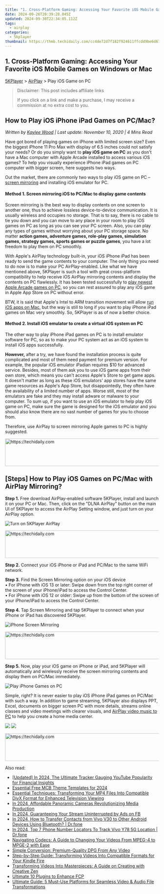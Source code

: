 ```yaml
---
title: "1. Cross-Platform Gaming: Accessing Your Favorite iOS Mobile Games on Windows or Mac"
date: 2024-09-26T20:39:28.045Z
updated: 2024-09-30T22:34:05.112Z
tags:
  - airplay
categories:
  - 5kplayer
thumbnail: https://thmb.techidaily.com/cc4de72d7f182f924611ffcdd9be6d67698446b35913acbf3e4fc8c5af445646.jpg
---
```


## 1. Cross-Platform Gaming: Accessing Your Favorite iOS Mobile Games on Windows or Mac

[5KPlayer](https://tools.techidaily.com/5kplayer/products/) \> [AirPlay](https://tools.techidaily.com/5kplayer/airplay/) \> Play iOS Game on PC

>  Disclaimer: This post includes affiliate links
>
>  If you click on a link and make a purchase, I may receive a commission at no extra cost to you.
>

## How to Play iOS iPhone iPad Games on PC/Mac?

 _Written by [Kaylee Wood](https://www.quora.com/profile/Amanda-Hu-21) | Last update: November 10, 2020 | 4 Mins Read_

Have got bored of playing games on iPhone with limited screen size? Even the biggest iPhone 11 Pro Max with display of 6.5 inches could not satisfy your needs? Or do you simply want to **play iOS game on PC** as you don't have a Mac computer with Apple Arcade installed to access various iOS games? To help you visually experience iPhone iPad games on PC computer with bigger screen, here suggests two ways. 

Out the market, there are commonly two ways to play iOS game on PC – [screen mirroring](https://tools.techidaily.com/5kplayer/airplay/) and installing iOS emulator for PC. 

#### **Method 1\. Screen mirroring iOS to PC/Mac to display game contents**

Screen mirroring is the best way to display contents on one screen to another one, thus to achieve lossless device-to-device communication. It is usually wireless and occupies no storage. That is to say, there is no cable to tie you down and you can move to any place in your room to play iOS games on PC as long as you can see your PC screen. Also, you can play any types of games without worrying about your PC storage space. No matter **action games, adventure games, role-play games, simulation games, strategy games, sports games or puzzle games**, you have a lot freedom to play them on PC smoothly.

With Apple's AirPlay technology built-in, your iOS iPhone iPad has been ready to send the game contents to your computer. The only thing you need to do now is to make your PC AirPlay-enabled. Like what we have mentioned above, 5KPlayer is such a tool with great cross-platform compatibility to help receive iOS AirPlay mirroring contents and display the contents on PC flawlessly. It has been tested successfully to [play newest Apple Arcade games on PC](https://tools.techidaily.com/5kplayer/airplay/), so you can rest assured to play any iOS game in Apple App Store on PC without error. 

BTW, it is said that Apple's Intel to ARM transition movement will allow [run iOS apps on Mac](https://tools.techidaily.com/5kplayer/airplay/), but the way is still to long if you want to play iPhone iPad games on Mac very smoothly. So, 5KPlayer is as of now a better choice.

#### **Method 2\. Install iOS emulator to create a virtual iOS system on PC**

The other way to play iPhone iPad games on PC is to install emulator software for PC, so as to make your PC system act as an iOS system to install iOS apps successfully.

**However,** after a try, we have found the installation process is quite complicated and most of them need payment for premium version. For example, the popular iOS emulator iPadian requires $10 for advanced service. Besides, most of them ask you to use iOS game apps from their own store, which means you can't access Apple's Store to get game apps. It doesn't matter as long as these iOS emulators' app stores have the same game resources as Apple's App Store, but disappointedly, they often have the availability of a limited number of apps. Worse still, most of the emulators are fake and they may install adware or malware to your computer. To sum up, if you want to use an iOS emulator to help play iOS game on PC, make sure the game is designed for the iOS emulator and you should also know there are no vast number of games for you to choose from.

Therefore, use AirPlay to screen mirroring Apple games to PC is highly suggested.

<!-- affiliate ads begin -->
<a href="https://wigfever.sjv.io/c/5597632/2014851/22899" target="_top" id="2014851">
  <img src="//a.impactradius-go.com/display-ad/22899-2014851" border="0" alt="https://techidaily.com" width="728" height="90"/>
</a>
<img height="0" width="0" src="https://wigfever.sjv.io/i/5597632/2014851/22899" style="position:absolute;visibility:hidden;" border="0" />
<!-- affiliate ads end -->

## \[Steps\] How to Play iOS Games on PC/Mac with AirPlay Mirroring?

**Step 1.** Free download AirPlay-enabled software 5KPlayer, install and launch it on your PC or Mac. Then, click on the "DLNA AirPlay" button on the main UI of 5KPlayer to access the AirPlay Setting window, and just turn on your AirPlay option.

![Turn on 5KPlayer AirPlay](https://www.5kplayer.com/airplay/img/turn-on-airplay-5kplayer.jpg) 

<!-- affiliate ads begin -->
<a href="https://appsumo.8odi.net/c/5597632/2105863/7443" target="_top" id="2105863">
  <img src="//a.impactradius-go.com/display-ad/7443-2105863" border="0" alt="https://techidaily.com" width="728" height="90"/>
</a>
<img height="0" width="0" src="https://appsumo.8odi.net/i/5597632/2105863/7443" style="position:absolute;visibility:hidden;" border="0" />
<!-- affiliate ads end -->

**Step 2.** Connect your iOS iPhone or iPad and PC/Mac to the same WiFi network.

**Step 3.** Find the Screen Mirroring option on your iOS device  
 • For iPhone with iOS 13 or later: Swipe down from the top right corner of the screen of your iPhone/iPad to access the Control Center.  
 • For iPhone with iOS 12 or older: Swipe up from the bottom of the screen of your iPhone/iPad to access the Control Center.

**Step 4.** Tap Screen Mirroring and tap 5KPlayer to connect when your iPhone or iPad has discovered 5KPlayer.

![iPhone Screen Mirroring](https://www.5kplayer.com/airplay/img/iphone-screen-mirroring.jpg) 

<!-- affiliate ads begin -->
<a href="https://ephamedtechinc.pxf.io/c/5597632/2137226/26400" target="_top" id="2137226">
  <img src="//a.impactradius-go.com/display-ad/26400-2137226" border="0" alt="https://techidaily.com" width="728" height="90"/>
</a>
<img height="0" width="0" src="https://ephamedtechinc.pxf.io/i/5597632/2137226/26400" style="position:absolute;visibility:hidden;" border="0" />
<!-- affiliate ads end -->

**Step 5\.** Now, play your iOS game on iPhone or iPad, and 5KPlayer will automatically and wirelessly receive the screen mirroring contents and display them on PC/Mac immediately.

![Play iPhone Games on PC](https://www.5kplayer.com/airplay/img/play-ios-game-on-pc.jpg) 

Simple, right? It is never easier to play iOS iPhone iPad games on PC/Mac with such a way. In addition to game streaming, 5KPlayer also displays PPT, Excel, documents on bigger screen PC with more details, streams online classes and video meetings with clearer visuals, and [AirPlay video music to PC](https://tools.techidaily.com/5kplayer/airplay/) to help you create a home media center.

[![](https://www.5kplayer.com/airplay/../button/freedownwhitewin.png)](https://tools.techidaily.com/5kplayer/products/) [![](https://www.5kplayer.com/airplay/../button/freedownbackmac.png)](https://tools.techidaily.com/5kplayer/products/)

<!-- affiliate ads begin -->
<a href="https://laganoo.pxf.io/c/5597632/1657386/16446" target="_top" id="1657386">
  <img src="//a.impactradius-go.com/display-ad/16446-1657386" border="0" alt="https://techidaily.com" width="728" height="90"/>
</a>
<img height="0" width="0" src="https://laganoo.pxf.io/i/5597632/1657386/16446" style="position:absolute;visibility:hidden;" border="0" />
<!-- affiliate ads end -->

<ins class="adsbygoogle"
     style="display:block"
     data-ad-format="autorelaxed"
     data-ad-client="ca-pub-7571918770474297"
     data-ad-slot="1223367746"></ins>

<ins class="adsbygoogle"
     style="display:block"
     data-ad-client="ca-pub-7571918770474297"
     data-ad-slot="8358498916"
     data-ad-format="auto"
     data-full-width-responsive="true"></ins>

<span class="atpl-alsoreadstyle">Also read:</span>
<div><ul>
<li><a href="https://youtube-blog.techidaily.com/ed-in-2024-the-ultimate-tracker-gauging-youtube-popularity-for-financial-insights/"><u>[Updated] In 2024, The Ultimate Tracker Gauging YouTube Popularity for Financial Insights</u></a></li>
<li><a href="https://youtube-blog.techidaily.com/tial-free-mcb-theme-templates-for-2024/"><u>Essential Free MCB Theme Templates for 2024</u></a></li>
<li><a href="https://media-tips.techidaily.com/essential-techniques-transforming-your-mp4-files-into-compatible-divx-format-for-enhanced-television-viewing/"><u>Essential Techniques: Transforming Your MP4 Files Into Compatible DivX Format for Enhanced Television Viewing</u></a></li>
<li><a href="https://extra-hints.techidaily.com/in-2024-affordable-panoramic-cameras-revolutionizing-media-production/"><u>In 2024, Affordable Panoramic Cameras Revolutionizing Media Production</u></a></li>
<li><a href="https://facebook-video-recording.techidaily.com/in-2024-guaranteeing-your-stream-uninterrupted-by-ads-on-fb/"><u>In 2024, Guaranteeing Your Stream Uninterrupted by Ads on FB</u></a></li>
<li><a href="https://android-transfer.techidaily.com/in-2024-how-to-transfer-contacts-from-vivo-v30-to-other-android-devices-using-bluetooth-drfone-by-drfone-transfer-from-android-transfer-from-android/"><u>In 2024, How to Transfer Contacts from Vivo V30 to Other Android Devices Using Bluetooth? | Dr.fone</u></a></li>
<li><a href="https://android-location-track.techidaily.com/in-2024-top-7-phone-number-locators-to-track-vivo-y78-5g-location-drfone-by-drfone-virtual-android/"><u>In 2024, Top 7 Phone Number Locators To Track Vivo Y78 5G Location | Dr.fone</u></a></li>
<li><a href="https://media-tips.techidaily.com/navigating-codecs-a-guide-to-changing-your-videos-from-mpeg-4-to-mpge-2-with-ease/"><u>Navigating Codecs: A Guide to Changing Your Videos From MPEG-4 to MPGE-2 with Ease</u></a></li>
<li><a href="https://media-tips.techidaily.com/simple-conversion-premium-quality-dpg-from-any-video/"><u>Simple Conversion: Premium-Quality DPG From Any Video</u></a></li>
<li><a href="https://media-tips.techidaily.com/step-by-step-guide-transforming-videos-into-compatible-formats-for-your-kindle-fire/"><u>Step-by-Step Guide: Transforming Videos Into Compatible Formats for Your Kindle Fire</u></a></li>
<li><a href="https://media-tips.techidaily.com/transforming-videos-into-masterpieces-a-guide-on-creating-with-creative-zen/"><u>Transforming Videos Into Masterpieces: A Guide on Creating with Creative Zen</u></a></li>
<li><a href="https://extra-resources.techidaily.com/ultimate-10-plugins-to-enhance-fcp/"><u>Ultimate 10 Plugins to Enhance FCP</u></a></li>
<li><a href="https://media-tips.techidaily.com/ultimate-guide-5-must-use-platforms-for-seamless-video-and-audio-file-transformations/"><u>Ultimate Guide: 5 Must-Use Platforms for Seamless Video & Audio File Transformations</u></a></li>
</ul></div>

